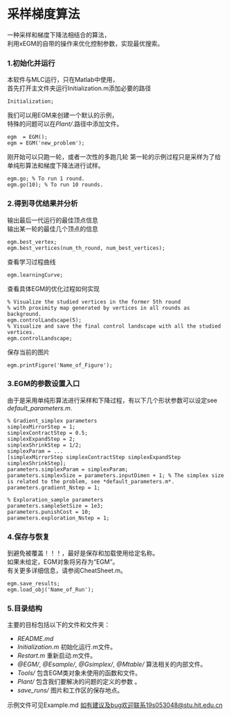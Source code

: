 # 采样梯度算法
一种采样和梯度下降法相结合的算法，  
利用xEGM的自带的操作来优化控制参数，实现最优搜索。  


### 1.初始化并运行

本软件与MLC运行，只在Matlab中使用，  
首先打开主文件夹运行Initialization.m添加必要的路径  

```
Initialization;
```

我们可以用EGM来创建一个默认的示例，  
特殊的问题可以在*Plant/*.路径中添加文件。  

```
egm  = EGM();  
egm = EGM('new_problem');  
```

刚开始可以只跑一轮，或者一次性的多跑几轮
第一轮的示例过程只是采样为了给单纯形算法和梯度下降法进行试样。

```
egm.go; % To run 1 round.  
egm.go(10); % To run 10 rounds.  
```

### 2.得到寻优结果并分析

输出最后一代运行的最佳顶点信息  
输出某一轮的最佳几个顶点的信息  

```
egm.best_vertex;  
egm.best_vertices(num_th_round, num_best_vertices);  

```

查看学习过程曲线
```
egm.learningCurve;  
```

查看具体EGM的优化过程如何实现
```
% Visualize the studied vertices in the former 5th round 
% with proximity map generated by vertices in all rounds as background.
egm.controlLandscape(5);
% Visualize and save the final control landscape with all the studied vertices.    
egm.controlLandscape;

```

保存当前的图片

```
egm.printFigure('Name_of_Figure');  

```

### 3.EGM的参数设置入口

由于是采用单纯形算法进行采样和下降过程，有以下几个形状参数可以设定see *default_parameters.m*.  
```
% Gradient_simplex parameters
simplexMirrorStep = 1;  
simplexContractStep = 0.5;  
simplexExpandStep = 2;  
simplexShrinkStep = 1/2;  
simplexParam = ...  
[simplexMirrorStep simplexContractStep simplexExpandStep simplexShrinkStep];  
parameters.simplexParam = simplexParam;   
parameters.simplexSize = parameters.inputDimen + 1; % The simplex size is related to the problem, see *default_parameters.m*.  
parameters.gradient_Nstep = 1;       
    
% Exploration_sample parameters                           
parameters.sampleSetSize = 1e3;  
parameters.punishCost = 10;  
parameters.exploration_Nstep = 1;    

```

### 4.保存与恢复

到避免被覆盖！！！，最好是保存和加载使用给定名称。  
如果未给定，EGM对象将另存为“EGM”。  
有关更多详细信息，请参阅CheatSheet.m。  
```
egm.save_results;  
egm.load_obj('Name_of_Run');  

```

### 5.目录结构

主要的目标包括以下的文件和文件夹：
- *README.md*  
- *Initialization.m* 初始化运行.m文件。    
- *Restart.m* 重新启动.m文件。    
- *@EGM/*, *@Esample/*, *@Gsimplex/*, *@Mtable/* 算法相关的内部文件。  
- *Tools/* 包含EGM类对象未使用的函数和文件。   
- *Plant/* 包含我们要解决的问题的定义的参数 。  
- *save_runs/* 图片和工作区的保存地点。   

示例文件可见Example.md
如有建议及bug欢迎联系19s053048@stu.hit.edu.cn

